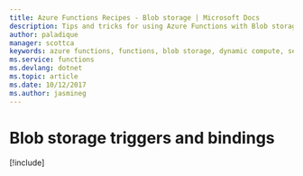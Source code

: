 ```yaml
---
title: Azure Functions Recipes - Blob storage | Microsoft Docs
description: Tips and tricks for using Azure Functions with Blob storage
author: paladique
manager: scottca
keywords: azure functions, functions, blob storage, dynamic compute, serverless architecture
ms.service: functions
ms.devlang: dotnet
ms.topic: article
ms.date: 10/12/2017
ms.author: jasmineg
---
```


# Blob storage triggers and bindings

[!include[](includes/blob-storage-blob-trigger.md)]

